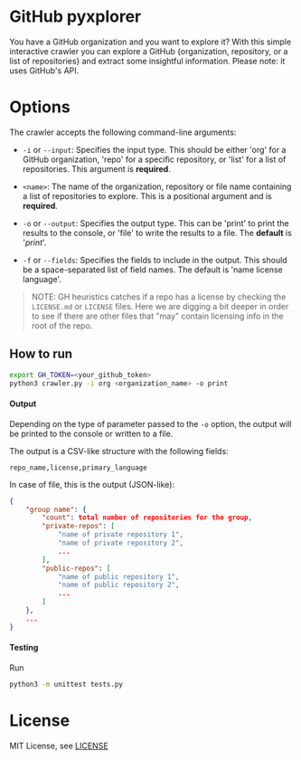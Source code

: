 # GitHub pyxplorer

You have a GitHub organization and you want to explore it?
With this simple interactive crawler you can explore a GitHub {organization, repository, or a list of repositories} and 
extract some insightful information.
Please note: it uses GitHub's API. 

# Options

The crawler accepts the following command-line arguments:

- `-i` or `--input`: Specifies the input type. This should be either 'org' for a GitHub organization, 'repo' for a specific repository, or 'list' for a list of repositories. This argument is **required**.

- `<name>`: The name of the organization, repository or file name containing a list of repositories to explore. This is a positional argument and is **required**.

- `-o` or `--output`: Specifies the output type. This can be 'print' to print the results to the console, or 'file' to write the results to a file. The **default** is '*print*'.

- `-f` or `--fields`: Specifies the fields to include in the output. This should be a space-separated list of field names. The default is 'name license language'.


> NOTE: GH heuristics catches if a repo has a license 
by checking the `LICENSE.md` or `LICENSE` files. Here we are digging a bit 
deeper in order to see if there are other files that "may" contain licensing
info in the root of the repo.


## How to run

```bash
export GH_TOKEN=<your_github_token>
python3 crawler.py -i org <organization_name> -o print
```

#### Output

Depending on the type of parameter passed to the `-o` option, the output will be printed to the console or written to a file.

The output is a CSV-like structure with the following fields:

```csv
repo_name,license,primary_language
```

In case of file, this is the output (JSON-like):

```json
{
    "group name": {
        "count": total number of repositories for the group,
        "private-repos": [
            "name of private repository 1",
            "name of private repository 2",
            ...
        ],
        "public-repos": [
            "name of public repository 1",
            "name of public repository 2",
            ...
        ]
    },
    ...
}
```

#### Testing

Run

```bash
python3 -m unittest tests.py
```

# License

MIT License, see [LICENSE](LICENSE.md)